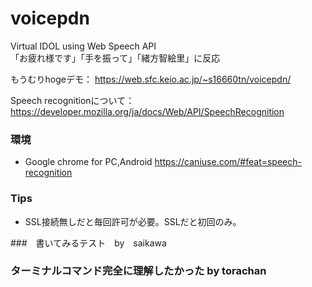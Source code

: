 # voicepdn

Virtual IDOL using Web Speech API
<br>
「お疲れ様です」「手を振って」「緒方智絵里」に反応

もうむりhogeデモ：
https://web.sfc.keio.ac.jp/~s16660tn/voicepdn/

Speech recognitionについて：
https://developer.mozilla.org/ja/docs/Web/API/SpeechRecognition

### 環境
- Google chrome for PC,Android
https://caniuse.com/#feat=speech-recognition

### Tips
- SSL接続無しだと毎回許可が必要。SSLだと初回のみ。

###　書いてみるテスト　by　saikawa
###  ターミナルコマンド完全に理解したかった by torachan
